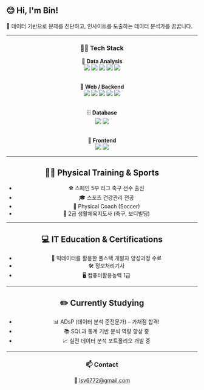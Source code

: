 ## 😊 Hi, I'm Bin!  
🎯 데이터 기반으로 문제를 진단하고, 인사이트를 도출하는 데이터 분석가를 꿈꿉니다.

---

<h3 align="center">👨‍💻 Tech Stack</h3>
<div align="center">

🧠 <strong>Data Analysis</strong><br>
<img src="https://img.shields.io/badge/Python-3776AB?style=for-the-badge&logo=Python&logoColor=white">
<img src="https://img.shields.io/badge/pandas-150458.svg?style=for-the-badge&logo=pandas&logoColor=white">
<img src="https://img.shields.io/badge/numpy-4d77cf.svg?style=for-the-badge&logo=numpy&logoColor=white">
<img src="https://img.shields.io/badge/Matplotlib-11557c.svg?style=for-the-badge&logo=Matplotlib&logoColor=white">
<img src="https://img.shields.io/badge/TensorFlow-FF6F00?style=for-the-badge&logo=TensorFlow&logoColor=white"><br><br>

🧰 <strong>Web / Backend</strong><br>
<img src="https://img.shields.io/badge/JAVA-007396?style=for-the-badge&logo=Java&logoColor=white">
<img src="https://img.shields.io/badge/spring-6DB33F?style=for-the-badge&logo=spring&logoColor=white">
<img src="https://img.shields.io/badge/javascript-F7DF1E.svg?style=for-the-badge&logo=javascript&logoColor=20232a">
<img src="https://img.shields.io/badge/react-61DAFB?style=for-the-badge&logo=react&logoColor=black">
<img src="https://img.shields.io/badge/jquery-0769AD?style=for-the-badge&logo=jquery&logoColor=white"><br><br>

🗄 <strong>Database</strong><br>
<img src="https://img.shields.io/badge/mysql-4479A1?style=for-the-badge&logo=mysql&logoColor=white">
<img src="https://img.shields.io/badge/oracle-F80000?style=for-the-badge&logo=oracle&logoColor=white"><br><br>

🎨 <strong>Frontend</strong><br>
<img src="https://img.shields.io/badge/html5-E34F26?style=for-the-badge&logo=html5&logoColor=white">
<img src="https://img.shields.io/badge/css-1572B6?style=for-the-badge&logo=css3&logoColor=white">

</div>

---

<h2 align="center">🏃‍♂️ Physical Training & Sports</h2>
<ul align="center">
  <li>⚽ 스페인 5부 리그 축구 선수 출신</li>
  <li>🎓 스포츠 건강관리 전공</li>
  <li>💼 Physical Coach (Soccer)</li>
  <li>📖 2급 생활체육지도사 (축구, 보디빌딩)</li>
</ul>

---

<h2 align="center">💻 IT Education & Certifications</h2>
<ul align="center">
  <li>📜 빅데이터를 활용한 풀스택 개발자 양성과정 수료</li>
  <li>🛠️ 정보처리기사</li>
  <li>🖥️ 컴퓨터활용능력 1급</li>
</ul>

---

<h2 align="center">✏️ Currently Studying</h2>
<ul align="center">
  <li>📊 ADsP (데이터 분석 준전문가) – 가채점 합격!</li>
  <li>📚 SQL과 통계 기반 분석 역량 향상 중</li>
  <li>📈 실전 데이터 분석 포트폴리오 개발 중</li>
</ul>

---

<h3 align="center">📫 Contact</h3>
<p align="center">
  📧 <a href="mailto:lsv6772@gmail.com">lsv6772@gmail.com</a>
</p>
